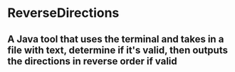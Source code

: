 # ReverseDirections
## A Java tool that uses the terminal and takes in a file with text, determine if it's valid, then outputs the directions in reverse order if valid
